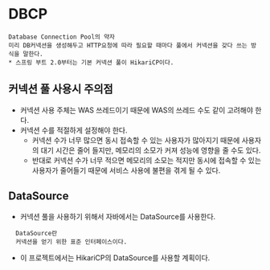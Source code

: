 # DBCP
```
Database Connection Pool의 약자
미리 DB커넥션을 생성해두고 HTTP요청에 따라 필요할 때마다 풀에서 커넥션을 갖다 쓰는 방식을 말한다.
* 스프링 부트 2.0부터는 기본 커넥션 풀이 HikariCP이다.
```

## 커넥션 풀 사용시  주의점
* 커넥션 사용 주체는 WAS 쓰레드이기 때문에 WAS의 쓰레드 수도 같이 고려해야 한다.
* 커넥션 수를 적절하게 설정해야 한다.
  * 커넥션 수가 너무 많으면 동시 접속할 수 있는 사용자가 많아지기 때문에 사용자의 대기 시간은 줄어 들지만, 메모리의 소모가 커져 성능에 영향을 줄 수도 있다.
  * 반대로 커넥션 수가 너무 적으면 메모리의 소모는 적지만 동시에 접속할 수 있는 사용자가 줄어들기 때문에 서비스 사용에 불편을 겪게 될 수 있다.


## DataSource
* 커넥션 풀을 사용하기 위해서 자바에서는 DataSource를 사용한다.
```
  DataSource란 
  커넥션을 얻기 위한 표준 인터페이스이다.  
``` 
* 이 프로젝트에서는 HikariCP의 DataSource를 사용할 계획이다.